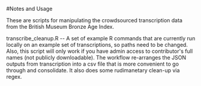 #Notes and Usage

These are scripts for manipulating the crowdsourced transcription data from the British Museum Bronze Age Index.

transcribe_cleanup.R -- A set of example R commands that are currently run locally on an example set of transcriptions, so paths need to be changed. Also, this script will only work if you have admin access to contributor's full names (not publicly downloadable). The workflow re-arranges the JSON outputs from transcription into a csv file that is more convenient to go through and consolidate. It also does some rudimanetary clean-up via regex.

